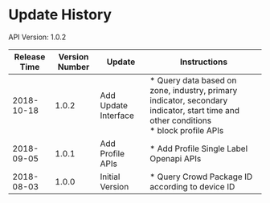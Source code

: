 # Update History #
API Version: 1.0.2

|Release Time|Version Number| Update |Instructions|
|---|---|---|---|
|2018-10-18|1.0.2|Add Update Interface|* Query data based on zone, industry, primary indicator, secondary indicator, start time and other conditions <br>* block profile APIs|
|2018-09-05|1.0.1|Add Profile APIs|* Add Profile Single Label Openapi APIs|
|2018-08-03|1.0.0|Initial Version|* Query Crowd Package ID according to device ID|